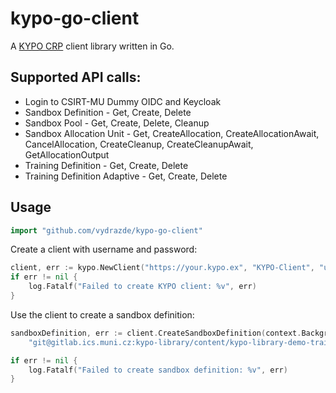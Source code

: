 # kypo-go-client
A [KYPO CRP](https://docs.crp.kypo.muni.cz/) client library written in Go.

## Supported API calls:
- Login to CSIRT-MU Dummy OIDC and Keycloak
- Sandbox Definition - Get, Create, Delete
- Sandbox Pool - Get, Create, Delete, Cleanup
- Sandbox Allocation Unit - Get, CreateAllocation, CreateAllocationAwait, CancelAllocation, CreateCleanup, CreateCleanupAwait, GetAllocationOutput
- Training Definition - Get, Create, Delete
- Training Definition Adaptive - Get, Create, Delete

## Usage
```go
import "github.com/vydrazde/kypo-go-client"
```

Create a client with username and password:
```go
client, err := kypo.NewClient("https://your.kypo.ex", "KYPO-Client", "username", "password")
if err != nil {
    log.Fatalf("Failed to create KYPO client: %v", err)
}
```

Use the client to create a sandbox definition:
```go
sandboxDefinition, err := client.CreateSandboxDefinition(context.Background(), 
	"git@gitlab.ics.muni.cz:kypo-library/content/kypo-library-demo-training.git", "master")

if err != nil {
    log.Fatalf("Failed to create sandbox definition: %v", err)
}
```

